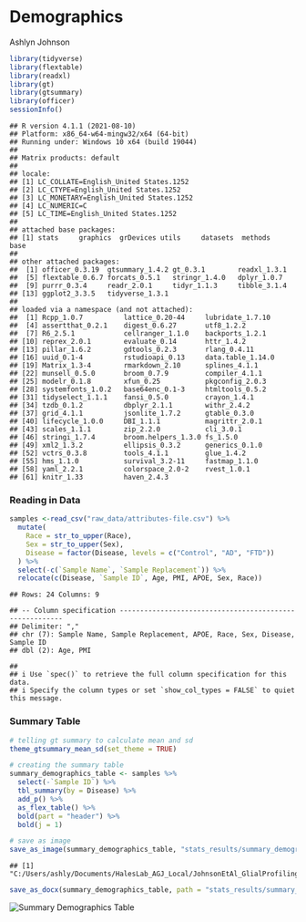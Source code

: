 Demographics
================
Ashlyn Johnson

``` r
library(tidyverse)
library(flextable)
library(readxl)
library(gt)
library(gtsummary)
library(officer)
sessionInfo()
```

    ## R version 4.1.1 (2021-08-10)
    ## Platform: x86_64-w64-mingw32/x64 (64-bit)
    ## Running under: Windows 10 x64 (build 19044)
    ## 
    ## Matrix products: default
    ## 
    ## locale:
    ## [1] LC_COLLATE=English_United States.1252 
    ## [2] LC_CTYPE=English_United States.1252   
    ## [3] LC_MONETARY=English_United States.1252
    ## [4] LC_NUMERIC=C                          
    ## [5] LC_TIME=English_United States.1252    
    ## 
    ## attached base packages:
    ## [1] stats     graphics  grDevices utils     datasets  methods   base     
    ## 
    ## other attached packages:
    ##  [1] officer_0.3.19  gtsummary_1.4.2 gt_0.3.1        readxl_1.3.1   
    ##  [5] flextable_0.6.7 forcats_0.5.1   stringr_1.4.0   dplyr_1.0.7    
    ##  [9] purrr_0.3.4     readr_2.0.1     tidyr_1.1.3     tibble_3.1.4   
    ## [13] ggplot2_3.3.5   tidyverse_1.3.1
    ## 
    ## loaded via a namespace (and not attached):
    ##  [1] Rcpp_1.0.7          lattice_0.20-44     lubridate_1.7.10   
    ##  [4] assertthat_0.2.1    digest_0.6.27       utf8_1.2.2         
    ##  [7] R6_2.5.1            cellranger_1.1.0    backports_1.2.1    
    ## [10] reprex_2.0.1        evaluate_0.14       httr_1.4.2         
    ## [13] pillar_1.6.2        gdtools_0.2.3       rlang_0.4.11       
    ## [16] uuid_0.1-4          rstudioapi_0.13     data.table_1.14.0  
    ## [19] Matrix_1.3-4        rmarkdown_2.10      splines_4.1.1      
    ## [22] munsell_0.5.0       broom_0.7.9         compiler_4.1.1     
    ## [25] modelr_0.1.8        xfun_0.25           pkgconfig_2.0.3    
    ## [28] systemfonts_1.0.2   base64enc_0.1-3     htmltools_0.5.2    
    ## [31] tidyselect_1.1.1    fansi_0.5.0         crayon_1.4.1       
    ## [34] tzdb_0.1.2          dbplyr_2.1.1        withr_2.4.2        
    ## [37] grid_4.1.1          jsonlite_1.7.2      gtable_0.3.0       
    ## [40] lifecycle_1.0.0     DBI_1.1.1           magrittr_2.0.1     
    ## [43] scales_1.1.1        zip_2.2.0           cli_3.0.1          
    ## [46] stringi_1.7.4       broom.helpers_1.3.0 fs_1.5.0           
    ## [49] xml2_1.3.2          ellipsis_0.3.2      generics_0.1.0     
    ## [52] vctrs_0.3.8         tools_4.1.1         glue_1.4.2         
    ## [55] hms_1.1.0           survival_3.2-11     fastmap_1.1.0      
    ## [58] yaml_2.2.1          colorspace_2.0-2    rvest_1.0.1        
    ## [61] knitr_1.33          haven_2.4.3

### Reading in Data

``` r
samples <-read_csv("raw_data/attributes-file.csv") %>%
  mutate(
    Race = str_to_upper(Race),
    Sex = str_to_upper(Sex),
    Disease = factor(Disease, levels = c("Control", "AD", "FTD"))
  ) %>%
  select(-c(`Sample Name`, `Sample Replacement`)) %>% 
  relocate(c(Disease, `Sample ID`, Age, PMI, APOE, Sex, Race))
```

    ## Rows: 24 Columns: 9

    ## -- Column specification --------------------------------------------------------
    ## Delimiter: ","
    ## chr (7): Sample Name, Sample Replacement, APOE, Race, Sex, Disease, Sample ID
    ## dbl (2): Age, PMI

    ## 
    ## i Use `spec()` to retrieve the full column specification for this data.
    ## i Specify the column types or set `show_col_types = FALSE` to quiet this message.

### Summary Table

``` r
# telling gt summary to calculate mean and sd
theme_gtsummary_mean_sd(set_theme = TRUE)

# creating the summary table
summary_demographics_table <- samples %>%
  select(-`Sample ID`) %>%
  tbl_summary(by = Disease) %>%
  add_p() %>%
  as_flex_table() %>%
  bold(part = "header") %>%
  bold(j = 1)

# save as image
save_as_image(summary_demographics_table, "stats_results/summary_demographics_table.png")
```

    ## [1] "C:/Users/ashly/Documents/HalesLab_AGJ_Local/JohnsonEtAl_GlialProfilingManuscript/stats_results/summary_demographics_table.png"

``` r
save_as_docx(summary_demographics_table, path = "stats_results/summary_demographics_table.docx")
```

![**Summary Demographics
Table**](stats_results/summary_demographics_table.png)
